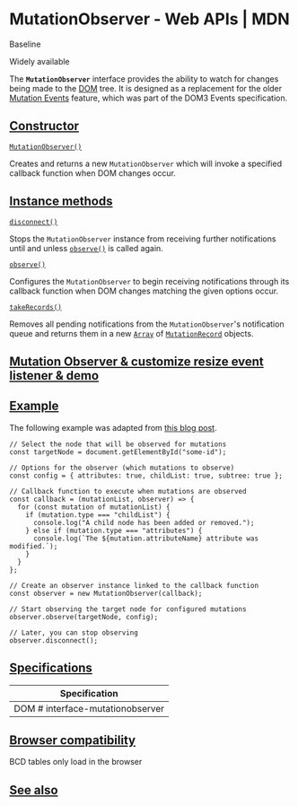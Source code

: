 # MutationObserver - Web APIs | MDN
Baseline

Widely available

The **`MutationObserver`** interface provides the ability to watch for changes being made to the [DOM](https://developer.mozilla.org/en-US/docs/Web/API/Document_Object_Model) tree. It is designed as a replacement for the older [Mutation Events](https://developer.mozilla.org/en-US/docs/Web/API/MutationEvent) feature, which was part of the DOM3 Events specification.

[Constructor](#constructor)
---------------------------

[`MutationObserver()`](https://developer.mozilla.org/en-US/docs/Web/API/MutationObserver/MutationObserver "MutationObserver()")

Creates and returns a new `MutationObserver` which will invoke a specified callback function when DOM changes occur.

[Instance methods](#instance_methods)
-------------------------------------

[`disconnect()`](https://developer.mozilla.org/en-US/docs/Web/API/MutationObserver/disconnect "disconnect()")

Stops the `MutationObserver` instance from receiving further notifications until and unless [`observe()`](https://developer.mozilla.org/en-US/docs/Web/API/MutationObserver/observe "observe()") is called again.

[`observe()`](https://developer.mozilla.org/en-US/docs/Web/API/MutationObserver/observe "observe()")

Configures the `MutationObserver` to begin receiving notifications through its callback function when DOM changes matching the given options occur.

[`takeRecords()`](https://developer.mozilla.org/en-US/docs/Web/API/MutationObserver/takeRecords "takeRecords()")

Removes all pending notifications from the `MutationObserver`'s notification queue and returns them in a new [`Array`](https://developer.mozilla.org/en-US/docs/Web/JavaScript/Reference/Global_Objects/Array) of [`MutationRecord`](https://developer.mozilla.org/en-US/docs/Web/API/MutationRecord) objects.

[Mutation Observer & customize resize event listener & demo](#mutation_observer_customize_resize_event_listener_demo)
---------------------------------------------------------------------------------------------------------------------

[Example](#example)
-------------------

The following example was adapted from [this blog post](https://hacks.mozilla.org/2012/05/dom-mutationobserver-reacting-to-dom-changes-without-killing-browser-performance/).

```
// Select the node that will be observed for mutations
const targetNode = document.getElementById("some-id");

// Options for the observer (which mutations to observe)
const config = { attributes: true, childList: true, subtree: true };

// Callback function to execute when mutations are observed
const callback = (mutationList, observer) => {
  for (const mutation of mutationList) {
    if (mutation.type === "childList") {
      console.log("A child node has been added or removed.");
    } else if (mutation.type === "attributes") {
      console.log(`The ${mutation.attributeName} attribute was modified.`);
    }
  }
};

// Create an observer instance linked to the callback function
const observer = new MutationObserver(callback);

// Start observing the target node for configured mutations
observer.observe(targetNode, config);

// Later, you can stop observing
observer.disconnect();

```


[Specifications](#specifications)
---------------------------------


|Specification                   |
|--------------------------------|
|DOM # interface-mutationobserver|


[Browser compatibility](#browser_compatibility)
-----------------------------------------------

BCD tables only load in the browser

[See also](#see_also)
---------------------